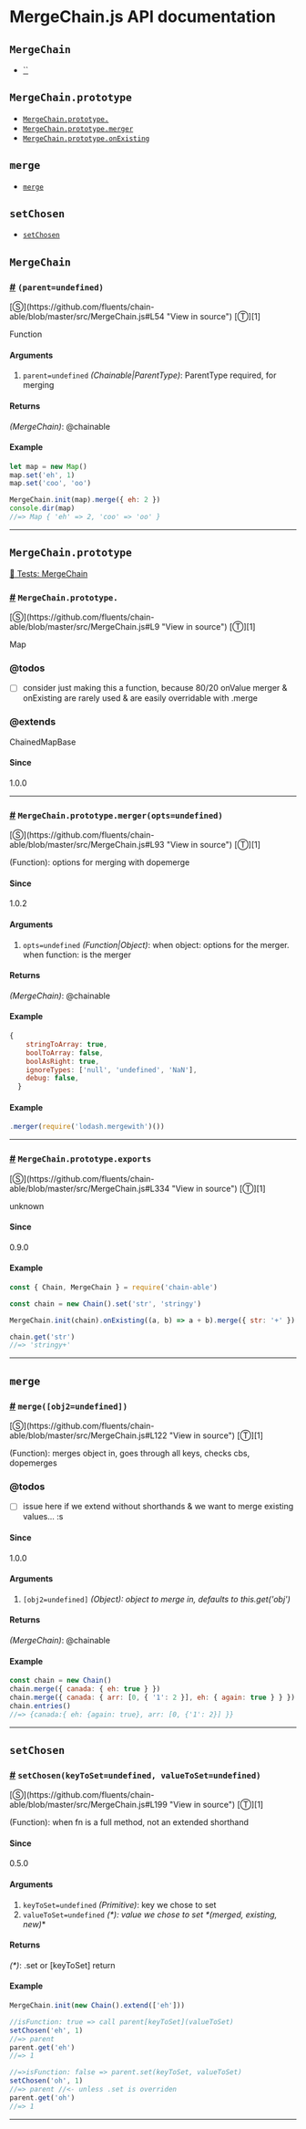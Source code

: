 # MergeChain.js API documentation

<!-- div class="toc-container" -->

<!-- div -->

## `MergeChain`
* <a href="#">``</a>

<!-- /div -->

<!-- div -->

## `MergeChain.prototype`
* <a href="#MergeChain-prototype-">`MergeChain.prototype.`</a>
* <a href="#MergeChain-prototype-merger">`MergeChain.prototype.merger`</a>
* <a href="#MergeChain-prototype-onExisting">`MergeChain.prototype.onExisting`</a>

<!-- /div -->

<!-- div -->

## `merge`
* <a href="#merge">`merge`</a>

<!-- /div -->

<!-- div -->

## `setChosen`
* <a href="#setChosen">`setChosen`</a>

<!-- /div -->

<!-- /div -->

<!-- div class="doc-container" -->

<!-- div -->

## `MergeChain`

<!-- div -->

<h3 id=""><a href="#">#</a>&nbsp;<code>(parent=undefined)</code></h3>
[&#x24C8;](https://github.com/fluents/chain-able/blob/master/src/MergeChain.js#L54 "View in source") [&#x24C9;][1]

Function

#### Arguments
1. `parent=undefined` *(Chainable|ParentType)*: ParentType required, for merging

#### Returns
*(MergeChain)*: @chainable

#### Example
```js
let map = new Map()
map.set('eh', 1)
map.set('coo', 'oo')

MergeChain.init(map).merge({ eh: 2 })
console.dir(map)
//=> Map { 'eh' => 2, 'coo' => 'oo' }

```
---

<!-- /div -->

<!-- /div -->

<!-- div -->

## `MergeChain.prototype`

<!-- div -->

<a href="https://github.com/fluents/chain-able/blob/master/test/MergeChain.js">🔬  Tests: MergeChain</a>&nbsp;

<h3 id="MergeChain-prototype-"><a href="#MergeChain-prototype-">#</a>&nbsp;<code>MergeChain.prototype.</code></h3>
[&#x24C8;](https://github.com/fluents/chain-able/blob/master/src/MergeChain.js#L9 "View in source") [&#x24C9;][1]

Map


### @todos 

- [ ] consider just making this a function,
      because 80/20 onValue merger & onExisting
      are rarely used & are easily overridable with .merge
 

### @extends
ChainedMapBase


#### Since
1.0.0

---

<!-- /div -->

<!-- div -->

<h3 id="MergeChain-prototype-merger"><a href="#MergeChain-prototype-merger">#</a>&nbsp;<code>MergeChain.prototype.merger(opts=undefined)</code></h3>
[&#x24C8;](https://github.com/fluents/chain-able/blob/master/src/MergeChain.js#L93 "View in source") [&#x24C9;][1]

(Function): options for merging with dopemerge

#### Since
1.0.2

#### Arguments
1. `opts=undefined` *(Function|Object)*: when object: options for the merger. when function: is the merger

#### Returns
*(MergeChain)*: @chainable

#### Example
```js
{
    stringToArray: true,
    boolToArray: false,
    boolAsRight: true,
    ignoreTypes: ['null', 'undefined', 'NaN'],
    debug: false,
  }
```
#### Example
```js
.merger(require('lodash.mergewith')())
```
---

<!-- /div -->

<!-- div -->

<h3 id="MergeChain-prototype-onExisting"><a href="#MergeChain-prototype-onExisting">#</a>&nbsp;<code>MergeChain.prototype.exports</code></h3>
[&#x24C8;](https://github.com/fluents/chain-able/blob/master/src/MergeChain.js#L334 "View in source") [&#x24C9;][1]

unknown

#### Since
0.9.0

#### Example
```js
const { Chain, MergeChain } = require('chain-able')

const chain = new Chain().set('str', 'stringy')

MergeChain.init(chain).onExisting((a, b) => a + b).merge({ str: '+' })

chain.get('str')
//=> 'stringy+'

```
---

<!-- /div -->

<!-- /div -->

<!-- div -->

## `merge`

<!-- div -->

<h3 id="merge"><a href="#merge">#</a>&nbsp;<code>merge([obj2=undefined])</code></h3>
[&#x24C8;](https://github.com/fluents/chain-able/blob/master/src/MergeChain.js#L122 "View in source") [&#x24C9;][1]

(Function): merges object in, goes through all keys, checks cbs, dopemerges


### @todos 

- [ ] issue here if we extend without shorthands &
      we want to merge existing values... :s
 
#### Since
1.0.0

#### Arguments
1. `[obj2=undefined]` *(Object): object to merge in, defaults to this.get('obj')*

#### Returns
*(MergeChain)*: @chainable

#### Example
```js
const chain = new Chain()
chain.merge({ canada: { eh: true } })
chain.merge({ canada: { arr: [0, { '1': 2 }], eh: { again: true } } })
chain.entries()
//=> {canada:{ eh: {again: true}, arr: [0, {'1': 2}] }}

```
---

<!-- /div -->

<!-- /div -->

<!-- div -->

## `setChosen`

<!-- div -->

<h3 id="setChosen"><a href="#setChosen">#</a>&nbsp;<code>setChosen(keyToSet=undefined, valueToSet=undefined)</code></h3>
[&#x24C8;](https://github.com/fluents/chain-able/blob/master/src/MergeChain.js#L199 "View in source") [&#x24C9;][1]

(Function): when fn is a full method, not an extended shorthand

#### Since
0.5.0

#### Arguments
1. `keyToSet=undefined` *(Primitive)*: key we chose to set
2. `valueToSet=undefined` *(&#42;): value we chose to set &#42;(merged, existing, new)*&#42;

#### Returns
*(&#42;)*: .set or &#91;keyToSet&#93; return

#### Example
```js
MergeChain.init(new Chain().extend(['eh']))

//isFunction: true => call parent[keyToSet](valueToSet)
setChosen('eh', 1)
//=> parent
parent.get('eh')
//=> 1

//=>isFunction: false => parent.set(keyToSet, valueToSet)
setChosen('oh', 1)
//=> parent //<- unless .set is overriden
parent.get('oh')
//=> 1

```
---

<!-- /div -->

<!-- /div -->

<!-- /div -->

 [1]: #mergechain "Jump back to the TOC."
